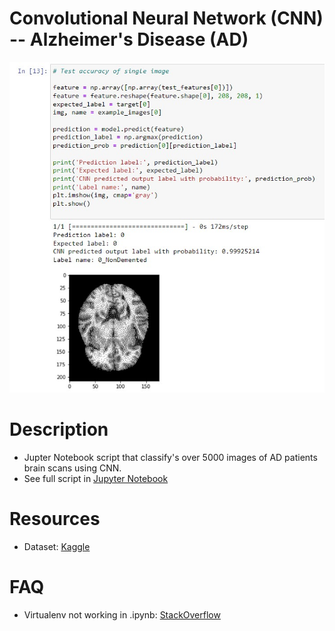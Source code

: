 # Convolutional Neural Network (CNN) -- Alzheimer's Disease (AD)
![AD Cnn Test Information](./img/cnn_ad_example.jpg)

# Description
- Jupter Notebook script that classify's over 5000 images of AD patients brain scans using CNN.
- See full script in [Jupyter Notebook](https://github.com/ericvpineda/cnn_ad/blob/master/ad_mri_classification.ipynb)

# Resources 
- Dataset: [Kaggle](https://www.kaggle.com/datasets/tourist55/alzheimers-dataset-4-class-of-images?resource=download)

# FAQ
- Virtualenv not working in .ipynb: [StackOverflow](https://stackoverflow.com/questions/42449814/running-jupyter-notebook-in-a-virtualenv-installed-sklearn-module-not-available)
